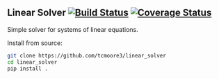 Linear Solver [![Build Status](https://travis-ci.org/tcmoore3/linear_solver.svg?branch=master)](https://travis-ci.org/tcmoore3/linear_solver) [![Coverage Status](https://coveralls.io/repos/github/tcmoore3/linear_solver/badge.svg?branch=master)](https://coveralls.io/github/tcmoore3/linear_solver?branch=master)
-------------
Simple solver for systems of linear equations.

Install from source:
```bash
git clone https://github.com/tcmoore3/linear_solver
cd linear_solver
pip install .
```
